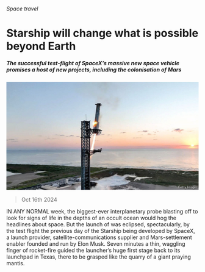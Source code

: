 ###### Space travel

# Starship will change what is possible beyond Earth 

##### The successful test-flight of SpaceX’s massive new space vehicle promises a host of new projects, including the colonisation of Mars 

![image](images/20241019_LDP002.jpg) 

> Oct 16th 2024 

IN ANY NORMAL week, the biggest-ever interplanetary probe blasting off to look for signs of life in the depths of an occult ocean would hog the headlines about space. But the launch of  was eclipsed, spectacularly, by the test flight the previous day of the Starship being developed by SpaceX, a launch provider, satellite-communications supplier and Mars-settlement enabler founded and run by Elon Musk. Seven minutes  a thin, waggling finger of rocket-fire guided the launcher’s huge first stage back to its launchpad in Texas, there to be grasped like the quarry of a giant praying mantis. 

